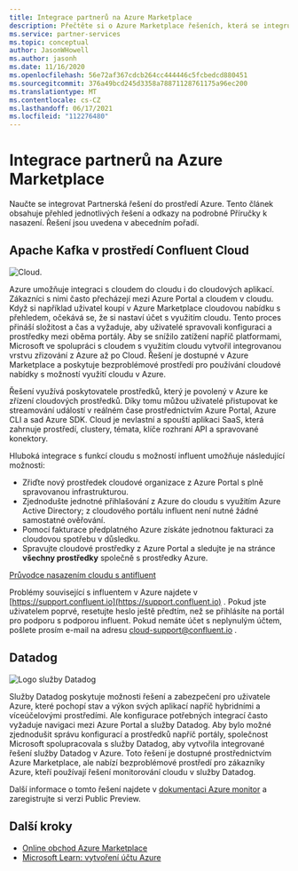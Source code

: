 ```yaml
---
title: Integrace partnerů na Azure Marketplace
description: Přečtěte si o Azure Marketplace řešeních, která se integrují s prostředím Azure, a získejte odkaz na Příručky k nasazení od partnerů Microsoftu.
ms.service: partner-services
ms.topic: conceptual
author: JasonWHowell
ms.author: jasonh
ms.date: 11/16/2020
ms.openlocfilehash: 56e72af367cdcb264cc444446c5fcbedcd880451
ms.sourcegitcommit: 376a49bcd245d3358a78871128761175a96ec200
ms.translationtype: MT
ms.contentlocale: cs-CZ
ms.lasthandoff: 06/17/2021
ms.locfileid: "112276480"
---
```

# <a name="azure-marketplace-partner-integrations"></a>Integrace partnerů na Azure Marketplace

Naučte se integrovat Partnerská řešení do prostředí Azure. Tento článek obsahuje přehled jednotlivých řešení a odkazy na podrobné Příručky k nasazení. Řešení jsou uvedena v abecedním pořadí. 

## <a name="apache-kafka-on-confluent-cloud"></a>Apache Kafka v prostředí Confluent Cloud

![Cloud.](./media/partners/confluent-cloud.png)

Azure umožňuje integraci s cloudem do cloudu i do cloudových aplikací. Zákazníci s nimi často přecházejí mezi Azure Portal a cloudem v cloudu. Když si například uživatel koupí v Azure Marketplace cloudovou nabídku s přehledem, očekává se, že si nastaví účet s využitím cloudu. Tento proces přináší složitost a čas a vyžaduje, aby uživatelé spravovali konfiguraci a prostředky mezi oběma portály. Aby se snížilo zatížení napříč platformami, Microsoft ve spolupráci s cloudem s využitím cloudu vytvořil integrovanou vrstvu zřizování z Azure až po Cloud. Řešení je dostupné v Azure Marketplace a poskytuje bezproblémové prostředí pro používání cloudové nabídky s možností využití cloudu v Azure.

Řešení využívá poskytovatele prostředků, který je povolený v Azure ke zřízení cloudových prostředků. Díky tomu můžou uživatelé přistupovat ke streamování událostí v reálném čase prostřednictvím Azure Portal, Azure CLI a sad Azure SDK. Cloud je nevlastní a spouští aplikaci SaaS, která zahrnuje prostředí, clustery, témata, klíče rozhraní API a spravované konektory.

Hluboká integrace s funkcí cloudu s možností influent umožňuje následující možnosti:

- Zřiďte nový prostředek cloudové organizace z Azure Portal s plně spravovanou infrastrukturou.
- Zjednodušte jednotné přihlašování z Azure do cloudu s využitím Azure Active Directory; z cloudového portálu influent není nutné žádné samostatné ověřování.
- Pomocí fakturace předplatného Azure získáte jednotnou fakturaci za cloudovou spotřebu v důsledku.
- Spravujte cloudové prostředky z Azure Portal a sledujte je na stránce **všechny prostředky** společně s prostředky Azure.

[Průvodce nasazením cloudu s antifluent](https://docs.confluent.io/current/cloud/marketplace/index.html)

Problémy související s influentem v Azure najdete v [https://support.confluent.io](https://support.confluent.io) . Pokud jste uživatelem poprvé, resetujte heslo ještě předtím, než se přihlásíte na portál pro podporu s podporou influent. Pokud nemáte účet s neplynulým účtem, pošlete prosím e-mail na adresu [cloud-support@confluent.io](mailto:cloud-support@confluent.io) .

## <a name="datadog"></a>Datadog

![Logo služby Datadog](./media/partners/datadog.png)

Služby Datadog poskytuje možnosti řešení a zabezpečení pro uživatele Azure, které pochopí stav a výkon svých aplikací napříč hybridními a víceúčelovými prostředími. Ale konfigurace potřebných integrací často vyžaduje navigaci mezi Azure Portal a služby Datadog. Aby bylo možné zjednodušit správu konfigurací a prostředků napříč portály, společnost Microsoft spolupracovala s služby Datadog, aby vytvořila integrované řešení služby Datadog v Azure. Toto řešení je dostupné prostřednictvím Azure Marketplace, ale nabízí bezproblémové prostředí pro zákazníky Azure, kteří používají řešení monitorování cloudu v služby Datadog.

Další informace o tomto řešení najdete v [dokumentaci Azure monitor](/azure/azure-monitor/platform/partners#datadog) a zaregistrujte si verzi Public Preview.

## <a name="next-steps"></a>Další kroky

- [Online obchod Azure Marketplace](https://azure.microsoft.com/marketplace/)
- [Microsoft Learn: vytvoření účtu Azure](/learn/modules/create-an-azure-account/)
